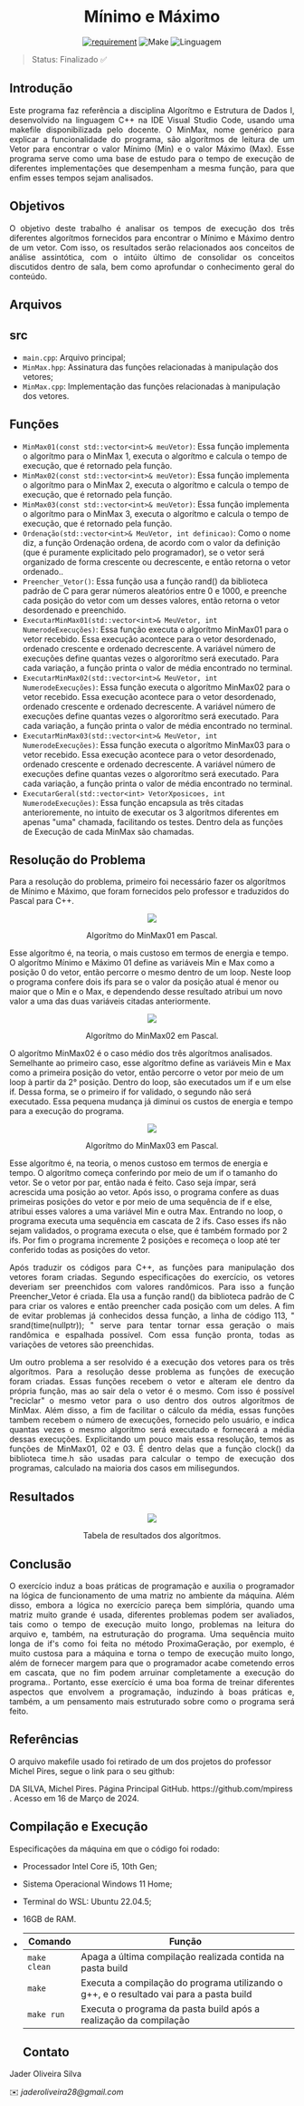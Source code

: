 <h1 align='center'>Mínimo e Máximo</h1>

<div align = "center" >

[![requirement](https://img.shields.io/badge/IDE-Visual%20Studio%20Code-informational)](https://code.visualstudio.com/docs/?dv=linux64_deb)
![Make](https://img.shields.io/badge/Compilacao-Make-orange)
![Linguagem](https://img.shields.io/badge/Linguagem-C%2B%2B-blue)
</div>

> Status: Finalizado ✅

## Introdução
<p align="justify">
Este programa faz referência a disciplina Algorítmo e Estrutura de Dados I, desenvolvido na linguagem C++ na IDE Visual Studio Code, usando uma makefile disponibilizada pelo docente. O MinMax, nome genérico para explicar a funcionalidade do programa, são algorítmos de leitura de um Vetor para encontrar o valor Mínimo (Min) e o valor Máximo (Max). Esse programa serve como uma base de estudo para o tempo de execução de diferentes implementações que desempenham a mesma função, para que enfim esses tempos sejam analisados.
</p>

## Objetivos

<p align='justify'>
O objetivo deste trabalho é analisar os tempos de execução dos três diferentes algorítmos fornecidos para encontrar o Mínimo e Máximo dentro de um vetor. Com isso, os resultados serão relacionados aos conceitos de análise assintótica, com o intúito último de consolidar os conceitos discutidos dentro de sala, bem como aprofundar o conhecimento geral do conteúdo.
</p>

## Arquivos

## src
- ``` main.cpp ```: Arquivo principal;
- ``` MinMax.hpp ```: Assinatura das funções relacionadas à manipulação dos vetores;
- ``` MinMax.cpp ```: Implementação das funções relacionadas à manipulação dos vetores.

## Funções
- ```MinMax01(const std::vector<int>& meuVetor)```: Essa função implementa o algorítmo para o MinMax 1, executa o algorítmo e calcula o tempo de execução, que é retornado pela função.
- ```MinMax02(const std::vector<int>& meuVetor)```: Essa função implementa o algorítmo para o MinMax 2, executa o algorítmo e calcula o tempo de execução, que é retornado pela função.
- ```MinMax03(const std::vector<int>& meuVetor)```: Essa função implementa o algorítmo para o MinMax 3, executa o algorítmo e calcula o tempo de execução, que é retornado pela função.
- ```Ordenação(std::vector<int>& MeuVetor, int definicao)```: Como o nome diz, a função Ordenação ordena, de acordo com o valor da definição (que é puramente explicitado pelo programador), se o vetor será organizado de forma crescente ou decrescente, e então retorna o vetor ordenado..
- ```Preencher_Vetor()```: Essa função usa a função rand() da biblioteca padrão de C para gerar números aleatórios entre 0 e 1000, e preenche cada posição do vetor com um desses valores, então retorna o vetor desordenado e preenchido.
- ```ExecutarMinMax01(std::vector<int>& MeuVetor, int NumerodeExecuções)```: Essa função executa o algorítmo MinMax01 para o vetor recebido. Essa execução acontece para o vetor desordenado, ordenado crescente e ordenado decrescente. A variável número de execuções define quantas vezes o algororítmo será executado. Para cada variação, a função printa o valor de média encontrado no terminal.
- ```ExecutarMinMax02(std::vector<int>& MeuVetor, int NumerodeExecuções)```: Essa função executa o algorítmo MinMax02 para o vetor recebido. Essa execução acontece para o vetor desordenado, ordenado crescente e ordenado decrescente. A variável número de execuções define quantas vezes o algororítmo será executado. Para cada variação, a função printa o valor de média encontrado no terminal.
- ```ExecutarMinMax03(std::vector<int>& MeuVetor, int NumerodeExecuções)```: Essa função executa o algorítmo MinMax03 para o vetor recebido. Essa execução acontece para o vetor desordenado, ordenado crescente e ordenado decrescente. A variável número de execuções define quantas vezes o algororítmo será executado. Para cada variação, a função printa o valor de média encontrado no terminal.
-  ```ExecutarGeral(std::vector<int> VetorXposicoes, int NumerodeExecuções)```: Essa função encapsula as três citadas anterioremente, no intuito de executar os 3 algorítmos diferentes em apenas "uma" chamada, facilitando os testes. Dentro dela as funções de Execução de cada MinMax são chamadas. 

## Resolução do Problema
<p aligh='justify'>
Para a resolução do problema, primeiro foi necessário fazer os algorítmos de Mínimo e Máximo, que foram fornecidos pelo professor e traduzidos do Pascal para C++.

 <p align="center"><img src="Imgs/MinMax01.png"></p>
 <p align="center"> Algorítmo do MinMax01 em Pascal. </p>
Esse algorítmo é, na teoria, o mais custoso em termos de energia e tempo. O algorítmo Mínimo e Máximo 01 define as variáveis Min e Max como a posição 0 do vetor, então percorre o mesmo dentro de um loop. Neste loop o programa confere dois ifs para se o valor da posição atual é menor ou maior que o Min e o Max, e dependendo desse resultado atribui um novo valor a uma das duas variáveis citadas anteriormente.
 
 <p align="center"><img src="Imgs/MinMax02.png"></p>
 <p align="center"> Algorítmo do MinMax02 em Pascal. </p>
O algorítmo MinMax02 é o caso médio dos três algorítmos analisados. Semelhante ao primeiro caso, esse algorítmo define as variáveis Min e Max como a primeira posição do vetor, então percorre o vetor por meio de um loop à partir da 2° posição. Dentro do loop, são executados um if e um else if. Dessa forma, se o primeiro if for validado, o segundo não será executado. Essa pequena mudança já diminui os custos de energia e tempo para a execução do programa.
 
 <p align="center"><img src="Imgs/MinMax03.png"></p>
 <p align="center"> Algorítmo do MinMax03 em Pascal. </p>
Esse algorítmo é, na teoria, o menos custoso em termos de energia e tempo. O algorítmo começa conferindo por meio de um if o tamanho do vetor. Se o vetor por par, então nada é feito. Caso seja ímpar, será acrescida uma posição ao vetor. Após isso, o programa confere as duas primeiras posições do vetor e por meio de uma sequência de if e else, atribui esses valores a uma variável Min e outra Max. Entrando no loop, o programa executa uma sequência em cascata de 2 ifs. Caso esses ifs não sejam validados, o programa executa o else, que é também formado por 2 ifs. Por fim o programa incremente 2 posições e recomeça o loop até ter conferido todas as posições do vetor.
 
</p>

<p align='justify'> 
Após traduzir os códigos para C++, as funções para manipulação dos vetores foram criadas. Segundo especificações do exercício, os vetores deveriam ser preenchidos com valores randômicos. Para isso a função Preencher_Vetor é criada. Ela usa a função rand() da biblioteca padrão de C para criar os valores e então preencher cada posição com um deles. A fim de evitar problemas já conhecidos dessa função, a linha de código 113, " srand(time(nullptr)); " serve para tentar tornar essa geração o mais randômica e espalhada possível. Com essa função pronta, todas as variações de vetores são preenchidas.
</p>

<p align='justify'> 
 Um outro problema a ser resolvido é a execução dos vetores para os três algorítmos. Para a resolução desse problema as funções de execução foram criadas. Essas funções recebem o vetor e alteram ele dentro da própria função, mas ao sair dela o vetor é o mesmo. Com isso é possível "reciclar" o mesmo vetor para o uso dentro dos outros algorítmos de MinMax. Além disso, a fim de facilitar o cálculo da média, essas funções tambem recebem o número de execuções, fornecido pelo usuário, e indica quantas vezes o mesmo algorítmo será executado e fornecerá a média dessas execuções. Explicitando um pouco mais essa resolução, temos as funções de MinMax01, 02 e 03. É dentro delas que a função clock() da biblioteca time.h são usadas para calcular o tempo de execução dos programas, calculado na maioria dos casos em milisegundos.
</p>

## Resultados

<p align="center"><img src="Imgs/TabeladeResultados.png"></p>
<p align="center"> Tabela de resultados dos algorítmos. </p>

## Conclusão
<p align="justify">
O exercício induz a boas práticas de programação e auxilia o programador na lógica de funcionamento de uma matriz no ambiente da máquina. Além disso, embora a lógica no exercício pareça bem simplória, quando uma matriz muito grande é usada, diferentes problemas podem ser avaliados, tais como o tempo de execução muito longo, problemas na leitura do arquivo e, também, na estruturação do programa. Uma sequência muito longa de if's como foi feita no método ProximaGeração, por exemplo, é muito custosa para a máquina e torna o tempo de execução muito longo, além de fornecer margem para que o programador acabe cometendo erros em cascata, que no fim podem arruinar completamente a execução do programa.. Portanto, esse exercício é uma boa forma de treinar diferentes aspectos que envolvem a programação, induzindo à boas práticas e, também, a um pensamento mais estruturado sobre como o programa será feito.
</p>

## Referências
O arquivo makefile usado foi retirado de um dos projetos do professor Michel Pires, segue o link para o seu github:
<p>
DA SILVA, Michel Pires. Página Principal GitHub. <a> https://github.com/mpiress </a>. Acesso em 16 de Março de 2024.
</p>

## Compilação e Execução

 Especificações da máquina em que o código foi rodado:
  * Processador Intel Core i5, 10th Gen;
  * Sistema Operacional Windows 11 Home;
  * Terminal do WSL: Ubuntu 22.04.5;
  * 16GB de RAM.
* | Comando                |  Função                                                                                           |                     
  | -----------------------| ------------------------------------------------------------------------------------------------- |
  |  `make clean`          | Apaga a última compilação realizada contida na pasta build                                        |
  |  `make`                | Executa a compilação do programa utilizando o g++, e o resultado vai para a pasta build           |
  |  `make run`            | Executa o programa da pasta build após a realização da compilação                                 |

  ## Contato
<p align='justify'> Jader Oliveira Silva </p>
✉️ <i>jaderoliveira28@gmail.com</i>

  
